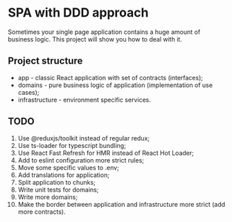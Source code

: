 # SPA with DDD approach

Sometimes your single page application contains a huge amount of business logic.
This project will show you how to deal with it.

## Project structure

- app - classic React application with set of contracts (interfaces);
- domains - pure business logic of application (implementation of use cases);
- infrastructure - environment specific services.

## TODO

1. Use @reduxjs/toolkit instead of regular redux;
2. Use ts-loader for typescript bundling;
3. Use React Fast Refresh for HMR instead of React Hot Loader;
4. Add to eslint configuration more strict rules;
5. Move some specific values to .env;
6. Add translations for application;
7. Split application to chunks;
8. Write unit tests for domains;
9. Write more domains;
10. Make the border between application and infrastructure more strict (add more contracts).
